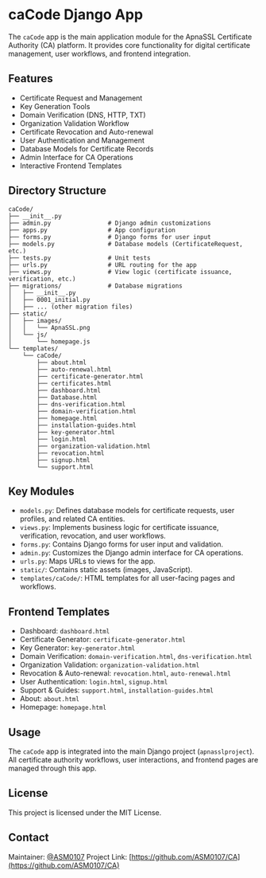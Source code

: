 # caCode Django App

The `caCode` app is the main application module for the ApnaSSL Certificate Authority (CA) platform. It provides core functionality for digital certificate management, user workflows, and frontend integration.

## Features

- Certificate Request and Management
- Key Generation Tools
- Domain Verification (DNS, HTTP, TXT)
- Organization Validation Workflow
- Certificate Revocation and Auto-renewal
- User Authentication and Management
- Database Models for Certificate Records
- Admin Interface for CA Operations
- Interactive Frontend Templates

## Directory Structure

```
caCode/
├── __init__.py
├── admin.py                # Django admin customizations
├── apps.py                 # App configuration
├── forms.py                # Django forms for user input
├── models.py               # Database models (CertificateRequest, etc.)
├── tests.py                # Unit tests
├── urls.py                 # URL routing for the app
├── views.py                # View logic (certificate issuance, verification, etc.)
├── migrations/             # Database migrations
│   ├── __init__.py
│   ├── 0001_initial.py
│   ├── ... (other migration files)
├── static/
│   ├── images/
│   │   └── ApnaSSL.png
│   └── js/
│       └── homepage.js
└── templates/
    └── caCode/
        ├── about.html
        ├── auto-renewal.html
        ├── certificate-generator.html
        ├── certificates.html
        ├── dashboard.html
        ├── Database.html
        ├── dns-verification.html
        ├── domain-verification.html
        ├── homepage.html
        ├── installation-guides.html
        ├── key-generator.html
        ├── login.html
        ├── organization-validation.html
        ├── revocation.html
        ├── signup.html
        └── support.html
```

## Key Modules

- `models.py`: Defines database models for certificate requests, user profiles, and related CA entities.
- `views.py`: Implements business logic for certificate issuance, verification, revocation, and user workflows.
- `forms.py`: Contains Django forms for user input and validation.
- `admin.py`: Customizes the Django admin interface for CA operations.
- `urls.py`: Maps URLs to views for the app.
- `static/`: Contains static assets (images, JavaScript).
- `templates/caCode/`: HTML templates for all user-facing pages and workflows.

## Frontend Templates

- Dashboard: `dashboard.html`
- Certificate Generator: `certificate-generator.html`
- Key Generator: `key-generator.html`
- Domain Verification: `domain-verification.html`, `dns-verification.html`
- Organization Validation: `organization-validation.html`
- Revocation & Auto-renewal: `revocation.html`, `auto-renewal.html`
- User Authentication: `login.html`, `signup.html`
- Support & Guides: `support.html`, `installation-guides.html`
- About: `about.html`
- Homepage: `homepage.html`

## Usage

The `caCode` app is integrated into the main Django project (`apnasslproject`). All certificate authority workflows, user interactions, and frontend pages are managed through this app.

## License

This project is licensed under the MIT License.

## Contact

Maintainer: [@ASM0107](https://github.com/ASM0107)
Project Link: [https://github.com/ASM0107/CA](https://github.com/ASM0107/CA)
